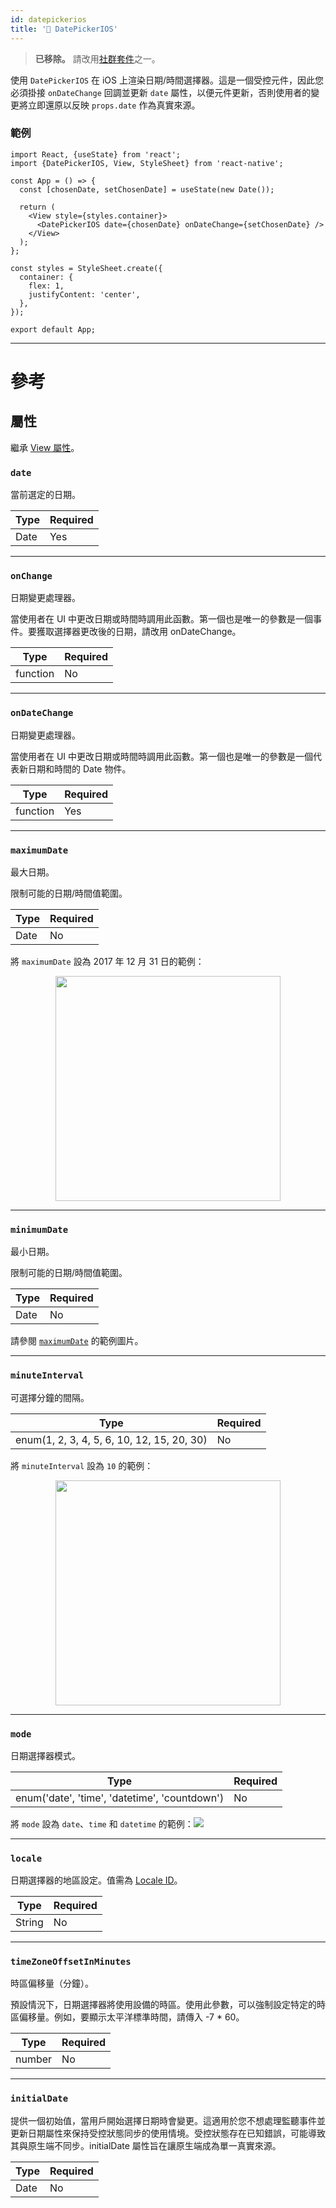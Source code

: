 ```yaml
---
id: datepickerios
title: '🚧 DatePickerIOS'
---
```


> **已移除。** 請改用[社群套件](https://reactnative.directory/?search=datepicker)之一。

使用 `DatePickerIOS` 在 iOS 上渲染日期/時間選擇器。這是一個受控元件，因此您必須掛接 `onDateChange` 回調並更新 `date` 屬性，以便元件更新，否則使用者的變更將立即還原以反映 `props.date` 作為真實來源。

### 範例

```SnackPlayer name=DatePickerIOS&supportedPlatforms=ios&disableLinting=true
import React, {useState} from 'react';
import {DatePickerIOS, View, StyleSheet} from 'react-native';

const App = () => {
  const [chosenDate, setChosenDate] = useState(new Date());

  return (
    <View style={styles.container}>
      <DatePickerIOS date={chosenDate} onDateChange={setChosenDate} />
    </View>
  );
};

const styles = StyleSheet.create({
  container: {
    flex: 1,
    justifyContent: 'center',
  },
});

export default App;
```

---

# 參考

## 屬性

繼承 [View 屬性](view.md#props)。

### `date`

當前選定的日期。

| Type | Required |
| ---- | -------- |
| Date | Yes      |

---

### `onChange`

日期變更處理器。

當使用者在 UI 中更改日期或時間時調用此函數。第一個也是唯一的參數是一個事件。要獲取選擇器更改後的日期，請改用 onDateChange。

| Type     | Required |
| -------- | -------- |
| function | No       |

---

### `onDateChange`

日期變更處理器。

當使用者在 UI 中更改日期或時間時調用此函數。第一個也是唯一的參數是一個代表新日期和時間的 Date 物件。

| Type     | Required |
| -------- | -------- |
| function | Yes      |

---

### `maximumDate`

最大日期。

限制可能的日期/時間值範圍。

| Type | Required |
| ---- | -------- |
| Date | No       |

將 `maximumDate` 設為 2017 年 12 月 31 日的範例：

<center><img src="/docs/assets/DatePickerIOS/maximumDate.gif" width="360"></img></center>

---

### `minimumDate`

最小日期。

限制可能的日期/時間值範圍。

| Type | Required |
| ---- | -------- |
| Date | No       |

請參閱 [`maximumDate`](#maximumdate) 的範例圖片。

---

### `minuteInterval`

可選擇分鐘的間隔。

| Type                                       | Required |
| ------------------------------------------ | -------- |
| enum(1, 2, 3, 4, 5, 6, 10, 12, 15, 20, 30) | No       |

將 `minuteInterval` 設為 `10` 的範例：

<center><img src="/docs/assets/DatePickerIOS/minuteInterval.png" width="360"></img></center>

---

### `mode`

日期選擇器模式。

| Type                                          | Required |
| --------------------------------------------- | -------- |
| enum('date', 'time', 'datetime', 'countdown') | No       |

將 `mode` 設為 `date`、`time` 和 `datetime` 的範例：![](/docs/assets/DatePickerIOS/mode.png)

---

### `locale`

日期選擇器的地區設定。值需為 [Locale ID](https://developer.apple.com/library/content/documentation/MacOSX/Conceptual/BPInternational/LanguageandLocaleIDs/LanguageandLocaleIDs.html)。

| Type   | Required |
| ------ | -------- |
| String | No       |

---

### `timeZoneOffsetInMinutes`

時區偏移量（分鐘）。

預設情況下，日期選擇器將使用設備的時區。使用此參數，可以強制設定特定的時區偏移量。例如，要顯示太平洋標準時間，請傳入 -7 * 60。

| Type   | Required |
| ------ | -------- |
| number | No       |

---

### `initialDate`

提供一個初始值，當用戶開始選擇日期時會變更。這適用於您不想處理監聽事件並更新日期屬性來保持受控狀態同步的使用情境。受控狀態存在已知錯誤，可能導致其與原生端不同步。initialDate 屬性旨在讓原生端成為單一真實來源。

| Type | Required |
| ---- | -------- |
| Date | No       |